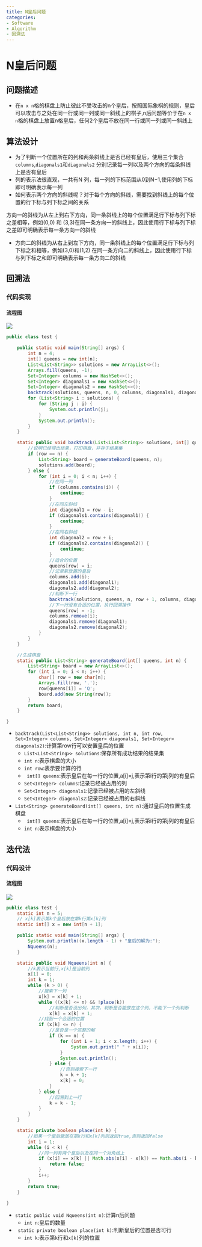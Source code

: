 ```yaml
---
title: N皇后问题
categories:
- Software
- Algorithm
- 回溯法
---
```

# N皇后问题

## 问题描述

- 在`n x n`格的棋盘上防止彼此不受攻击的n个皇后，按照国际象棋的规则，皇后可以攻击与之处在同一行或同一列或同一斜线上的棋子,n后问题等价于在`n x n`格的棋盘上放置n格皇后，任何2个皇后不放在同一行或同一列或同一斜线上

## 算法设计

- 为了判断一个位置所在的列和两条斜线上是否已经有皇后，使用三个集合`columns`,`diagonals1`和`diagonals2` 分别记录每一列以及两个方向的每条斜线上是否有皇后
- 列的表示法很直观，一共有N 列，每一列的下标范围从0到N−1,使用列的下标即可明确表示每一列
- 如何表示两个方向的斜线呢？对于每个方向的斜线，需要找到斜线上的每个位置的行下标与列下标之间的关系

方向一的斜线为从左上到右下方向，同一条斜线上的每个位置满足行下标与列下标之差相等，例如(0,0) 和 (3,3)在同一条方向一的斜线上，因此使用行下标与列下标之差即可明确表示每一条方向一的斜线
- 方向二的斜线为从右上到左下方向，同一条斜线上的每个位置满足行下标与列下标之和相等，例如(3,0)和(1,2) 在同一条方向二的斜线上，因此使用行下标与列下标之和即可明确表示每一条方向二的斜线

## 回溯法

### 代码实现

#### 流程图

![](https://raw.githubusercontent.com/LuShan123888/Files/main/Pictures/2020-12-21-Flowchart-8545082.png)

```java
public class test {

    public static void main(String[] args) {
        int n = 4;
        int[] queens = new int[n];
        List<List<String>> solutions = new ArrayList<>();
        Arrays.fill(queens, -1);
        Set<Integer> columns = new HashSet<>();
        Set<Integer> diagonals1 = new HashSet<>();
        Set<Integer> diagonals2 = new HashSet<>();
        backtrack(solutions, queens, n, 0, columns, diagonals1, diagonals2);
        for (List<String> i : solutions) {
            for (String j : i) {
                System.out.println(j);
            }
            System.out.println();
        }
    }

    static public void backtrack(List<List<String>> solutions, int[] queens, int n, int row, Set<Integer> columns, Set<Integer> diagonals1, Set<Integer> diagonals2) {
        //说明已经得出结果，打印棋盘，并存于结果集
        if (row == n) {
            List<String> board = generateBoard(queens, n);
            solutions.add(board);
        } else {
            for (int i = 0; i < n; i++) {
                //在同一列
                if (columns.contains(i)) {
                    continue;
                }
                //在同左斜线
                int diagonal1 = row - i;
                if (diagonals1.contains(diagonal1)) {
                    continue;
                }
                //在同右斜线
                int diagonal2 = row + i;
                if (diagonals2.contains(diagonal2)) {
                    continue;
                }
                //适合的位置
                queens[row] = i;
                //记录新放置的皇后
                columns.add(i);
                diagonals1.add(diagonal1);
                diagonals2.add(diagonal2);
                //判断下一行
                backtrack(solutions, queens, n, row + 1, columns, diagonals1, diagonals2);
                //下一行没有合适的位置，执行回溯操作
                queens[row] = -1;
                columns.remove(i);
                diagonals1.remove(diagonal1);
                diagonals2.remove(diagonal2);
            }
        }
    }

    //生成棋盘
    static public List<String> generateBoard(int[] queens, int n) {
        List<String> board = new ArrayList<>();
        for (int i = 0; i < n; i++) {
            char[] row = new char[n];
            Arrays.fill(row, '.');
            row[queens[i]] = 'Q';
            board.add(new String(row));
        }
        return board;
    }

}
```

- `backtrack(List<List<String>> solutions, int n, int row, Set<Integer> columns, Set<Integer> diagonals1, Set<Integer> diagonals2)`:计算第row行可以安置皇后的位置
    - `List<List<String>> solutions`:保存所有成功结果的结果集
    - `int n`:表示棋盘的大小
    - `int row`:表示要计算的行
    - ` int[] queens`:表示皇后在每一行的位置,a[i]=j,表示第i行的第j列的有皇后
    - `Set<Integer> columns`:记录已经被占用的列
    - `Set<Integer> diagonals1`:记录已经被占用的左斜线
    - `Set<Integer> diagonals2`:记录已经被占用的右斜线
- `List<String> generateBoard(int[] queens, int n)`:通过皇后的位置生成棋盘
    - ` int[] queens`:表示皇后在每一行的位置,a[i]=j,表示第i行的第j列的有皇后
    - `int n`:表示棋盘的大小

## 迭代法

### 代码设计

#### 流程图

![](https://raw.githubusercontent.com/LuShan123888/Files/main/Pictures/2020-12-21-Flowchart%2520(1).png)

```java
public class test {
    static int n = 5;
    // x[k]表示第k个皇后放在第k行第x[k]列
    static int[] x = new int[n + 1];

    public static void main(String[] args) {
        System.out.println((x.length - 1) + "皇后的解为:");
        Nqueens(n);
    }

    static public void Nqueens(int n) {
        //k表示当前行,x[k]是当前列
        x[1] = 0;
        int k = 1;
        while (k > 0) {
            //搜索下一列
            x[k] = x[k] + 1;
            while ((x[k] <= n) && !place(k))
                //判断是否没出列，其次，判断是否能放在这个列，不能下一个列判断
                x[k] = x[k] + 1;
            //找到一个合适的位置
            if (x[k] <= n) {
                //是否是一个完整的解
                if (k == n) {
                    for (int i = 1; i < x.length; i++) {
                        System.out.print(" " + x[i]);
                    }
                    System.out.println();
                } else {
                    //否则搜索下一行
                    k = k + 1;
                    x[k] = 0;
                }
            } else {
                //回溯到上一行
                k = k - 1;
            }
        }
    }

    static private boolean place(int k) {
        //如果一个皇后能放在第k行和x[k]列则返回true,否则返回false
        int i = 1;
        while (i < k) {
            //同一列有两个皇后以及在同一个对角线上
            if (x[i] == x[k] || Math.abs(x[i] - x[k]) == Math.abs(i - k)) {
                return false;
            }
            i++;
        }
        return true;
    }

}
```

- `static public void Nqueens(int n)`:计算n后问题
    - `int n`:皇后的数量
- ` static private boolean place(int k)`:判断皇后的位置是否可行
    - `int k`:表示第`k`行和`x[k]`列的位置